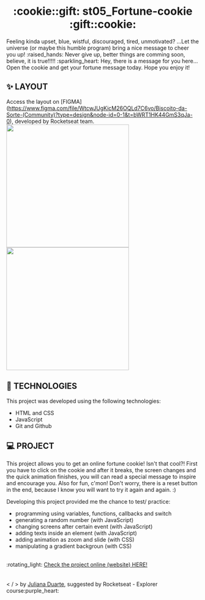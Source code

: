 <h1 align="center">:cookie::gift: st05_Fortune-cookie :gift::cookie:</h1>

<p> Feeling kinda upset, blue, wistful, discouraged, tired, unmotivated? ...Let the universe (or maybe this humble program) bring a nice message to cheer you up! :raised_hands: 
Never give up, better things are comming soon, believe, it is true!!!!! :sparkling_heart:
Hey, there is a message for you here... Open the cookie and get your fortune message today. Hope you enjoy it!</p>

## :sparkles: LAYOUT
Access the layout on [FIGMA] (https://www.figma.com/file/WtcwJUgKicM26OQLd7C6vo/Biscoito-da-Sorte-(Community)?type=design&node-id=0-1&t=bWRT1HK44GmS3qJa-0), developed by Rocketseat team.
<span align="center">
 <img src="https://user-images.githubusercontent.com/70992473/236083407-878ff951-4112-4f31-aed9-cc1b82d9a996.png" height="320px" />
 <img src="https://user-images.githubusercontent.com/70992473/236083434-87db4569-8847-4668-8877-986dc6b4e409.png" height="320px" />
</span>

## 🚀 TECHNOLOGIES

This project was developed using the following technologies:

- HTML and CSS
- JavaScript
- Git and Github

## 💻 PROJECT

This project allows you to get an online fortune cookie! Isn't that cool?! First you have to click on the cookie and after it breaks, the screen changes and the quick animation finishes, you will can read a special message to inspire and encourage you. Also for fun, c'mon! Don't worry, there is a reset button in the end, because I know you will want to try it again and again. :)

Developing this project provided me the chance to test/ practice:
  * programming using variables, functions, callbacks and switch
  * generating a random number (with JavaScript)
  * changing screens after certain event (with JavaScript)  
  * adding texts inside an element (with JavaScript)
  * adding animation as zoom and slide (with CSS)
  * manipulating a gradient backgroun (with CSS)

<br>
 :rotating_light: 
 <a href = "https://dupoisk.github.io/st05_Fortune-cookie/"> Check the project online (website) HERE! </a>
<br>
<br>
<br>
< / > by <a href ="https://www.linkedin.com/in/juliana-duarte-5a0742140/">Juliana Duarte</a>, suggested by Rocketseat - Explorer course:purple_heart:
                                                                                   



